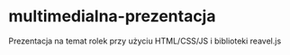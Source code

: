 # multimedialna-prezentacja

Prezentacja na temat rolek przy użyciu HTML/CSS/JS i biblioteki reavel.js
